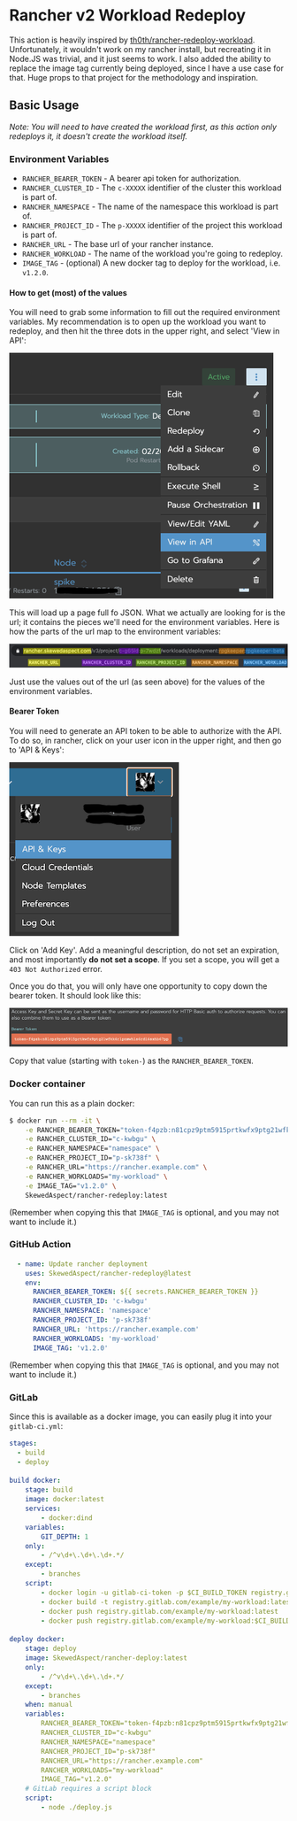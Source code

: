 # Rancher v2 Workload Redeploy

This action is heavily inspired by [th0th/rancher-redeploy-workload][]. Unfortunately, it wouldn't work on my 
rancher install, but recreating it in Node.JS was trivial, and it just seems to work. I also added the ability to 
replace the image tag currently being deployed, since I have a use case for that. Huge props to that project for the 
methodology and inspiration.

[th0th/rancher-redeploy-workload]: https://github.com/th0th/rancher-redeploy-workload

## Basic Usage

_Note: You will need to have created the workload first, as this action only redeploys it, it doesn't create the 
workload itself._

### Environment Variables

* `RANCHER_BEARER_TOKEN` - A bearer api token for authorization.
* `RANCHER_CLUSTER_ID` - The `c-XXXXX` identifier of the cluster this workload is part of.
* `RANCHER_NAMESPACE` - The name of the namespace this workload is part of.
* `RANCHER_PROJECT_ID` - The `p-XXXXX` identifier of the project this workload is part of.
* `RANCHER_URL` - The base url of your rancher instance.
* `RANCHER_WORKLOAD` - The name of the workload you're going to redeploy.
* `IMAGE_TAG` - (optional) A new docker tag to deploy for the workload, i.e. `v1.2.0`.

#### How to get (most) of the values

You will need to grab some information to fill out the required environment variables. My recommendation is to open 
up the workload you want to redeploy, and then hit the three dots in the upper right, and select 'View in API':

![](images/viewInAPI.png)

This will load up a page full fo JSON. What we actually are looking for is the url; it contains the pieces we'll 
need for the environment variables. Here is how the parts of the url map to the environment variables:

![](images/apiUrl.png)

Just use the values out of the url (as seen above) for the values of the environment variables.

#### Bearer Token

You will need to generate an API token to be able to authorize with the API. To do so, in rancher, click on your user 
icon in the upper right, and then go to 'API & Keys':

![](images/apiKeys.png)

Click on 'Add Key'. Add a meaningful description, do not set an expiration, and most importantly **do not set a 
scope**. If you set a scope, you will get a `403 Not Authorized` error.

Once you do that, you will only have one opportunity to copy down the bearer token. It should look like this:

![](images/bearerToken.png)

Copy that value (starting with `token-`) as the `RANCHER_BEARER_TOKEN`.

### Docker container

You can run this as a plain docker:

```bash
$ docker run --rm -it \
    -e RANCHER_BEARER_TOKEN="token-f4pzb:n81cpz9ptm5915prtkwfx9ptg21wfkk6r1pnmwh1s6rd16sxhb67pp" \
    -e RANCHER_CLUSTER_ID="c-kwbgu" \
    -e RANCHER_NAMESPACE="namespace" \
    -e RANCHER_PROJECT_ID="p-sk738f" \
    -e RANCHER_URL="https://rancher.example.com" \
    -e RANCHER_WORKLOADS="my-workload" \
    -e IMAGE_TAG="v1.2.0" \
    SkewedAspect/rancher-redeploy:latest
```

(Remember when copying this that `IMAGE_TAG` is optional, and you may not want to include it.)

### GitHub Action

```yaml
  - name: Update rancher deployment
    uses: SkewedAspect/rancher-redeploy@latest
    env:
      RANCHER_BEARER_TOKEN: ${{ secrets.RANCHER_BEARER_TOKEN }}
      RANCHER_CLUSTER_ID: 'c-kwbgu'
      RANCHER_NAMESPACE: 'namespace'
      RANCHER_PROJECT_ID: 'p-sk738f'
      RANCHER_URL: 'https://rancher.example.com'
      RANCHER_WORKLOADS: 'my-workload'
      IMAGE_TAG: 'v1.2.0'
```

(Remember when copying this that `IMAGE_TAG` is optional, and you may not want to include it.)

### GitLab

Since this is available as a docker image, you can easily plug it into your `gitlab-ci.yml`:

```yml
stages:
  - build
  - deploy
    
build docker:
    stage: build
    image: docker:latest
    services:
        - docker:dind
    variables:
        GIT_DEPTH: 1
    only:
        - /^v\d+\.\d+\.\d+.*/
    except:
        - branches
    script:
        - docker login -u gitlab-ci-token -p $CI_BUILD_TOKEN registry.gitlab.com
        - docker build -t registry.gitlab.com/example/my-workload:latest -t registry.gitlab.com/example/my-workload:$CI_BUILD_REF_NAME .
        - docker push registry.gitlab.com/example/my-workload:latest
        - docker push registry.gitlab.com/example/my-workload:$CI_BUILD_REF_NAME
    
deploy docker:
    stage: deploy
    image: SkewedAspect/rancher-deploy:latest
    only:
        - /^v\d+\.\d+\.\d+.*/
    except:
        - branches
    when: manual
    variables:
        RANCHER_BEARER_TOKEN="token-f4pzb:n81cpz9ptm5915prtkwfx9ptg21wfkk6r1pnmwh1s6rd16sxhb67pp"
        RANCHER_CLUSTER_ID="c-kwbgu"
        RANCHER_NAMESPACE="namespace"
        RANCHER_PROJECT_ID="p-sk738f"
        RANCHER_URL="https://rancher.example.com"
        RANCHER_WORKLOADS="my-workload"
        IMAGE_TAG="v1.2.0"
    # GitLab requires a script block
    script:
        - node ./deploy.js
```
